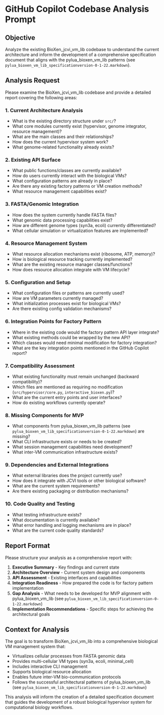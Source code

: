 # GitHub Copilot Codebase Analysis Prompt

## Objective
Analyze the existing BioXen_jcvi_vm_lib codebase to understand the current architecture and inform the development of a comprehensive specification document that aligns with the pylua_bioxen_vm_lib patterns (see `pylua_bioxen_vm_lib_specificationversion-0-1-22.markdown`).

## Analysis Request

Please examine the BioXen_jcvi_vm_lib codebase and provide a detailed report covering the following areas:

### 1. **Current Architecture Analysis**
- What is the existing directory structure under `src/`?
- What core modules currently exist (hypervisor, genome integrator, resource management)?
- What are the main classes and their relationships?
- How does the current hypervisor system work?
- What genome-related functionality already exists?

### 2. **Existing API Surface**
- What public functions/classes are currently available?
- How do users currently interact with the biological VMs?
- What configuration patterns are already in place?
- Are there any existing factory patterns or VM creation methods?
- What resource management capabilities exist?

### 3. **FASTA/Genomic Integration**
- How does the system currently handle FASTA files?
- What genomic data processing capabilities exist?
- How are different genome types (syn3a, ecoli) currently differentiated?
- What cellular simulation or virtualization features are implemented?

### 4. **Resource Management System**
- What resource allocation mechanisms exist (ribosome, ATP, memory)?
- How is biological resource tracking currently implemented?
- What are the existing resource manager classes/functions?
- How does resource allocation integrate with VM lifecycle?

### 5. **Configuration and Setup**
- What configuration files or patterns are currently used?
- How are VM parameters currently managed?
- What initialization processes exist for biological VMs?
- Are there existing config validation mechanisms?

### 6. **Integration Points for Factory Pattern**
- Where in the existing code would the factory pattern API layer integrate?
- What existing methods could be wrapped by the new API?
- Which classes would need minimal modification for factory integration?
- What are the key integration points mentioned in the GitHub Copilot report?

### 7. **Compatibility Assessment**
- What existing functionality must remain unchanged (backward compatibility)?
- Which files are mentioned as requiring no modification (`src/hypervisor/core.py`, `interactive_bioxen.py`)?
- What are the current entry points and user interfaces?
- How do existing workflows currently operate?

### 8. **Missing Components for MVP**
- What components from pylua_bioxen_vm_lib patterns (see `pylua_bioxen_vm_lib_specificationversion-0-1-22.markdown`) are missing?
- What CLI infrastructure exists or needs to be created?
- What session management capabilities need development?
- What inter-VM communication infrastructure exists?

### 9. **Dependencies and External Integrations**
- What external libraries does the project currently use?
- How does it integrate with JCVI tools or other biological software?
- What are the current system requirements?
- Are there existing packaging or distribution mechanisms?

### 10. **Code Quality and Testing**
- What testing infrastructure exists?
- What documentation is currently available?
- What error handling and logging mechanisms are in place?
- What are the current code quality standards?

## Report Format

Please structure your analysis as a comprehensive report with:

1. **Executive Summary** - Key findings and current state
2. **Architecture Overview** - Current system design and components
3. **API Assessment** - Existing interfaces and capabilities
4. **Integration Readiness** - How prepared the code is for factory pattern implementation
5. **Gap Analysis** - What needs to be developed for MVP alignment with pylua_bioxen_vm_lib (see `pylua_bioxen_vm_lib_specificationversion-0-1-22.markdown`)
6. **Implementation Recommendations** - Specific steps for achieving the architectural goals

## Context for Analysis

The goal is to transform BioXen_jcvi_vm_lib into a comprehensive biological VM management system that:
- Virtualizes cellular processes from FASTA genomic data
- Provides multi-cellular VM types (syn3a, ecoli, minimal_cell)
- Includes interactive CLI management
- Supports biological resource allocation
- Enables future inter-VM bio-communication protocols
- Follows the successful architectural patterns of pylua_bioxen_vm_lib (see `pylua_bioxen_vm_lib_specificationversion-0-1-22.markdown`)

This analysis will inform the creation of a detailed specification document that guides the development of a robust biological hypervisor system for computational biology workflows.